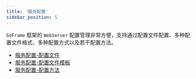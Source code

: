 ```yaml
---
title: '服务配置'
sidebar_position: 5
---
```


`GoFrame` 框架的 `WebServer` 配置管理非常方便，支持通过配置文件配置、多种配置文件格式、多种配置方式以及若干配置方法。

- [服务配置-配置文件](output/goframe-v2.4-md/WEB服务开发/服务配置/服务配置-配置文件)
- [服务配置-配置文件模板](output/goframe-v2.4-md/WEB服务开发/服务配置/服务配置-配置文件模板)
- [服务配置-配置方法](output/goframe-v2.4-md/WEB服务开发/服务配置/服务配置-配置方法)